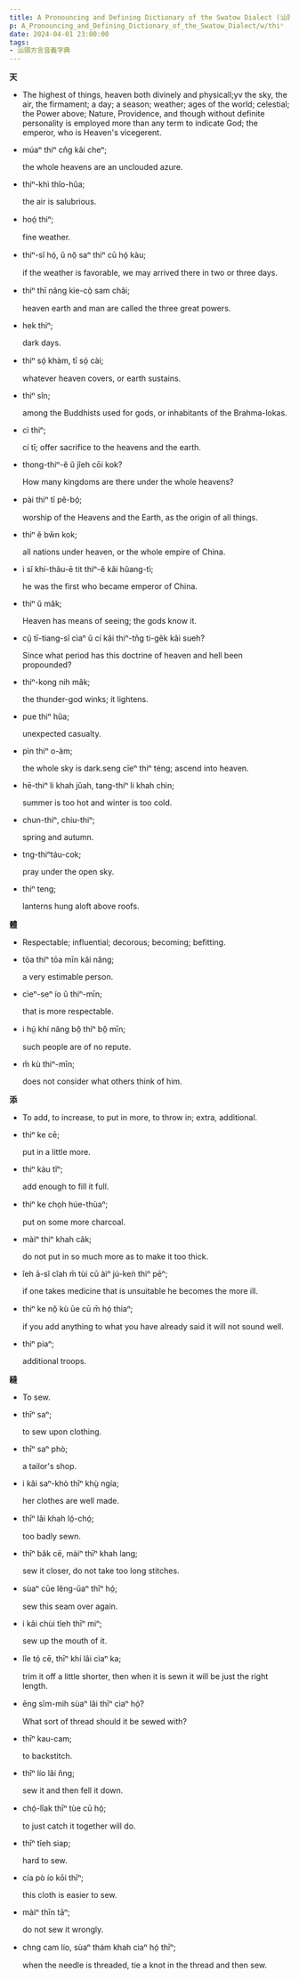 ```yaml
---
title: A Pronouncing and Defining Dictionary of the Swatow Dialect (汕頭方言音義字典) / thiⁿ
p: A_Pronouncing_and_Defining_Dictionary_of_the_Swatow_Dialect/w/thiⁿ
date: 2024-04-01 23:00:00
tags: 
- 汕頭方言音義字典
---
```



**天**
- The highest of things, heaven both divinely and  physicall;yv the sky, the air, the firmament; a day; a season; weather;  ages of the world; celestial; the Power above; Nature, Providence, and  though without definite personality is employed more than any term to  indicate God; the emperor, who is Heaven's vicegerent.

- múaⁿ thiⁿ cn̂g kâi cheⁿ;

  the whole heavens are an unclouded azure.

- thiⁿ-khì thîo-hûa;

  the air is salubrious.

- hoó̤ thiⁿ;

  fine weather.

- thiⁿ-sî hó̤, ŭ nŏ̤ saⁿ thiⁿ cū hó̤ kàu;

  if the weather is favorable, we may arrived there in two or three days.

- thiⁿ thī nâng kìe-cò̤ sam châi;

  heaven earth and man are called the three great powers.

- hek thiⁿ;

  dark days.

- thiⁿ só̤ khàm, tī só̤ cài;

  whatever heaven covers, or earth sustains.

- thiⁿ sîn;

  among the Buddhists used for gods, or inhabitants of the Brahma-lokas.

- cì thiⁿ;

  cí tī; offer sacrifice to the heavens and the earth.

- thong-thiⁿ-ĕ ŭ jîeh cōi kok?

  How many kingdoms are there under the whole heavens?

- pài thiⁿ tī pĕ-bó̤;

  worship of the Heavens and the Earth, as the origin of all things.

- thiⁿ ĕ bŵn kok;

  all nations under heaven, or the whole empire of China.

- i sĭ khí-thâu-ē tit thiⁿ-ĕ kâi hûang-tì;

  he was the first who became emperor of China.

- thiⁿ ŭ mâk;

  Heaven has means of seeing; the gods know it.

- cṳ̆ tī-tiang-sî cìaⁿ ŭ cí kâi thiⁿ-tn̂g ti-gêk kâi sueh?

  Since what period has this doctrine of heaven and hell been propounded?

- thiⁿ-kong nih mâk;

  the thunder-god winks; it lightens.

- pue thiⁿ hŭa;

  unexpected casualty.

- pìn thiⁿ o-àm;

  the whole sky is dark.seng cĭeⁿ thiⁿ téng; ascend into heaven.

- hē-thiⁿ li khah jûah, tang-thiⁿ li khah chìn;

  summer is too hot and winter is too cold.

- chun-thiⁿ, chiu-thiⁿ;

  spring and autumn.

- tng-thiⁿtáu-cok;

  pray under the open sky.

- thiⁿ teng;

  lanterns hung aloft above roofs.

**體**
- Respectable; influential; decorous; becoming; befitting.

- tōa thiⁿ tōa mīn kâi nâng;

  a very estimable person.

- cìeⁿ-seⁿ ío ŭ thiⁿ-mīn;

  that is more respectable.

- i hṳ́ khí nâng bô̤ thiⁿ bô̤ mīn;

  such people are of no repute.

- m̄ kù thiⁿ-mīn;

  does not consider what others think of him.

**添**
- To add, to increase, to put in more, to throw in; extra, additional.

- thiⁿ ke cē;

  put in a little more.

- thiⁿ kàu tĭⁿ;

  add enough to fill it full.

- thiⁿ ke cho̤h húe-thùaⁿ;

  put on some more charcoal.

- màiⁿ thiⁿ khah câk;

  do not put in so much more as to make it too thick.

- îeh ā-sĭ cîah m̄ tùi cū àiⁿ jú-keǹ thiⁿ pēⁿ;

  if one takes medicine that is unsuitable he becomes the more ill.

- thiⁿ ke nŏ̤ kù ūe cū m̄ hó̤ thiaⁿ;

  if you add anything to what you have already said it will not sound well.

- thiⁿ piaⁿ;

  additional troops.

**縫**
- To sew.

- thīⁿ saⁿ;

  to sew upon clothing.

- thīⁿ saⁿ phò;

  a tailor's shop.

- i kâi saⁿ-khò thīⁿ khṳ̀ ngía;

  her clothes are well made.

- thīⁿ lâi khah ló̤-chó̤;

  too badly sewn.

- thīⁿ bâk cē, màiⁿ thīⁿ khah lang;

  sew it closer, do not take too long stitches.

- sùaⁿ cūe lêng-ūaⁿ thīⁿ hó̤;

  sew this seam over again.

- i kâi chùi tîeh thīⁿ miⁿ;

  sew up the mouth of it.

- lîe tó̤ cē, thīⁿ khí lâi cìaⁿ ka;

  trim it off a little shorter, then when it is sewn it will be just the right length.

- ēng sĭm-mih sùaⁿ lâi thīⁿ cìaⁿ hó̤?

  What sort of thread should it be sewed with?

- thīⁿ kau-cam;

  to backstitch.

- thīⁿ lío lâi n̂ng;

  sew it and then fell it down.

- chó̤-lîak thīⁿ tùe cū hó̤;

  to just catch it together will do.

- thīⁿ tîeh siap;

  hard to sew.

- cía pò ío kōi thīⁿ;

  this cloth is easier to sew.

- màiⁿ thīn tāⁿ;

  do not sew it wrongly.

- chng cam lío, sùaⁿ thám khah cìaⁿ hó̤ thīⁿ;

  when the needle is threaded, tie a knot in the thread and then sew.